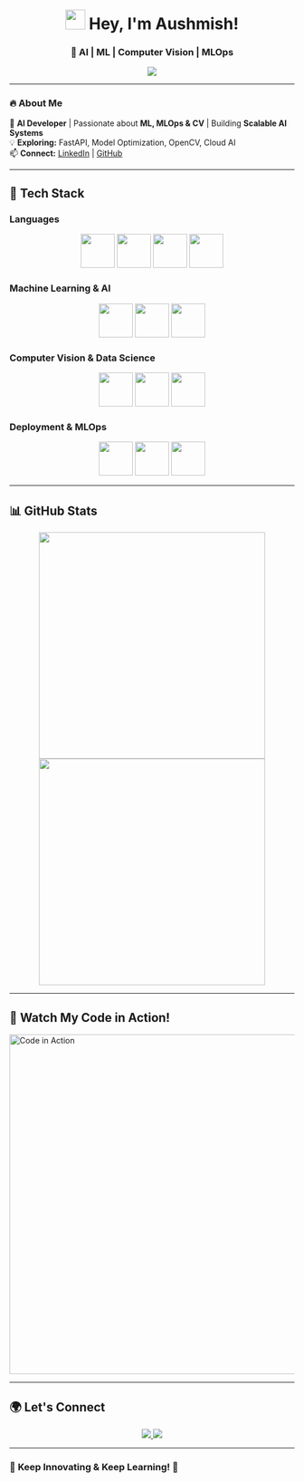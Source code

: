 <h1 align="center">
  <img src="https://media.giphy.com/media/hvRJCLFzcasrR4ia7z/giphy.gif" width="35"> Hey, I'm Aushmish!
</h1>

<h3 align="center">🚀 AI | ML | Computer Vision | MLOps</h3>
<p align="center">
  <img src="https://readme-typing-svg.herokuapp.com?font=Fira+Code&size=22&pause=1000&color=FFA500&center=true&width=600&lines=AI+%7C+Machine+Learning+%7C+MLOps;Computer+Vision+%7C+Deep+Learning;Deploying+ML+Models+with+APIs" />
</p>

---

### 🔥 **About Me**
🚀 **AI Developer** | Passionate about **ML, MLOps & CV** | Building **Scalable AI Systems**  
💡 **Exploring:** FastAPI, Model Optimization, OpenCV, Cloud AI  
📫 **Connect:** [LinkedIn](https://linkedin.com/in/your-linkedin) | [GitHub](https://github.com/aushmish)  

---

## 🚀 **Tech Stack**
### **Languages**  
<p align="center">
  <img src="https://cdn.jsdelivr.net/gh/devicons/devicon/icons/python/python-original.svg" width="60" />
  <img src="https://cdn.jsdelivr.net/gh/devicons/devicon/icons/java/java-original.svg" width="60" />
  <img src="https://cdn.jsdelivr.net/gh/devicons/devicon/icons/cplusplus/cplusplus-original.svg" width="60" />
  <img src="https://cdn.jsdelivr.net/gh/devicons/devicon/icons/c/c-original.svg" width="60" />
</p>

### **Machine Learning & AI**  
<p align="center">
  <img src="https://cdn.jsdelivr.net/gh/devicons/devicon/icons/tensorflow/tensorflow-original.svg" width="60" />
  <img src="https://cdn.jsdelivr.net/gh/devicons/devicon/icons/pytorch/pytorch-original.svg" width="60" />
  <img src="https://cdn.jsdelivr.net/gh/devicons/devicon/icons/scikitlearn/scikitlearn-original.svg" width="60" />
</p>

### **Computer Vision & Data Science**  
<p align="center">
  <img src="https://cdn.jsdelivr.net/gh/devicons/devicon/icons/opencv/opencv-original.svg" width="60" />
  <img src="https://cdn.jsdelivr.net/gh/devicons/devicon/icons/numpy/numpy-original.svg" width="60" />
  <img src="https://cdn.jsdelivr.net/gh/devicons/devicon/icons/pandas/pandas-original.svg" width="60" />
</p>

### **Deployment & MLOps**  
<p align="center">
  <img src="https://cdn.jsdelivr.net/gh/devicons/devicon/icons/docker/docker-original.svg" width="60" />
  <img src="https://cdn.jsdelivr.net/gh/devicons/devicon/icons/github/github-original.svg" width="60" />
  <img src="https://cdn.jsdelivr.net/gh/devicons/devicon/icons/git/git-original.svg" width="60" />
</p>

---

## 📊 **GitHub Stats**
<p align="center">
  <img src="https://github-readme-stats.vercel.app/api?username=aushmish&show_icons=true&theme=radical" width="400"/>
  <img src="https://github-readme-streak-stats.herokuapp.com/?user=aushmish&theme=radical" width="400"/>
</p>

---

## 🎥 **Watch My Code in Action!**  
<a href="https://github.com/aushmish/assets/video.mp4" target="_blank">
  <img src="https://github.com/aushmish/assets/code-preview.gif" width="600" alt="Code in Action">
</a>

---

## 🌍 **Let's Connect**
<p align="center">
  <a href="https://linkedin.com/in/your-linkedin" target="_blank">
    <img src="https://img.shields.io/badge/LinkedIn-0A66C2?style=for-the-badge&logo=linkedin&logoColor=white" />
  </a>
  <a href="https://github.com/aushmish" target="_blank">
    <img src="https://img.shields.io/badge/GitHub-181717?style=for-the-badge&logo=github&logoColor=white" />
  </a>
</p>

---

### 🎯 **Keep Innovating & Keep Learning! 🚀**
